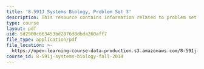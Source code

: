 ```yaml
---
title: '8.591J Systems Biology, Problem Set 3'
description: This resource contains information related to problem set 3.
type: course
layout: pdf
uid: 5d2900c663453bd2876d8dbda260aff7
file_type: application/pdf
file_location: >-
  https://open-learning-course-data-production.s3.amazonaws.com/8-591j-systems-biology-fall-2014/5d2900c663453bd2876d8dbda260aff7_MIT8_591JF14_ProblemSet3.pdf
course_id: 8-591j-systems-biology-fall-2014
---
```

